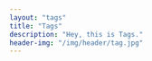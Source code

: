 ```yaml
---
layout: "tags"
title: "Tags"
description: "Hey, this is Tags."
header-img: "/img/header/tag.jpg"
---
```

